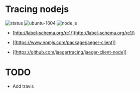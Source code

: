 # Tracing nodejs

![status](https://img.shields.io/badge/project_status-active-green.svg)
![ubuntu-1604](https://img.shields.io/badge/ubuntu-18.04-green.svg)
![node.js](https://img.shields.io/badge/node.js-v8.10.0-green.svg)

- [http://label-schema.org/rc1/](http://label-schema.org/rc1/)

- [[https://www.npmjs.com/package/jaeger-client]]
- [[https://github.com/jaegertracing/jaeger-client-node]]

# TODO

- Add travis

